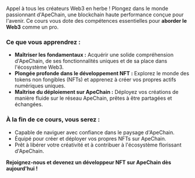 Appel à tous les créateurs Web3 en herbe ! Plongez dans le monde passionnant d'ApeChain, une blockchain haute performance conçue pour l'avenir. Ce cours vous dote des compétences essentielles pour **aborder le Web3** comme un pro.  

### Ce que vous apprendrez :  

* **Maîtriser les fondamentaux :** Acquérir une solide compréhension d'ApeChain, de ses fonctionnalités uniques et de sa place dans l'écosystème Web3.  
* **Plongée profonde dans le développement NFT :** Explorez le monde des tokens non fongibles (NFTs) et apprenez à créer vos propres actifs numériques uniques.  
* **Maîtrise du déploiement sur ApeChain :** Déployez vos créations de manière fluide sur le réseau ApeChain, prêtes à être partagées et échangées.  

### À la fin de ce cours, vous serez :  

* Capable de naviguer avec confiance dans le paysage d'ApeChain.  
* Équipé pour créer et déployer vos propres NFTs sur ApeChain.  
* Prêt à libérer votre créativité et à contribuer à l'écosystème florissant d'ApeChain.  

**Rejoignez-nous et devenez un développeur NFT sur ApeChain dès aujourd'hui !**  